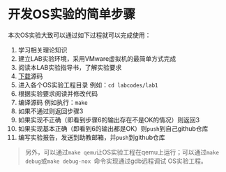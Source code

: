 # 开发OS实验的简单步骤

本次OS实验大致可以通过如下过程就可以完成使用：

1. 学习相关理论知识
2. 建立LAB实验环境，采用VMware虚拟机的最简单方式完成
3. 阅读本LAB实验指导书，了解实验要求
4. [下载]()源码
5. 进入各个OS实验工程目录 例如：`cd labcodes/lab1`
6. 根据实验要求阅读并修改代码
7. 编译源码 例如执行：`make`
8. 如果不通过则返回步骤3
9. 如果实现不正确（即看到步骤6的输出存在不是OK的情况）则返回3
10. 如果实现基本正确（即看到6的输出都是OK）则`push`到自己github仓库
11. 编写实验报告，发送到助教邮箱，并`push`到github仓库

> 另外，可以通过`make qemu`让OS实验工程在qemu上运行；可以通过`make debug`或`make debug-nox `命令实现通过gdb远程调试 OS实验工程。

